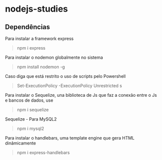 # nodejs-studies

## Dependências

Para instalar a framework express
> npm i express

Para instalar o nodemon globalmente no sistema
> npm install nodemon -g

Caso diga que está restrito o uso de scripts pelo Powershell
> Set-ExecutionPolicy -ExecutionPolicy Unrestricted
> s

Para instalar o Sequelize, una biblioteca de Js que faz a conexão entre o Js e bancos de dados, use
> npm i sequelize

Sequelize - Para MySQL2
> npm i mysql2

Para instalar o handlebars, uma template engine que gera HTML dinâmicamente
> npm i express-handlebars
